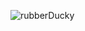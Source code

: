 ![rubberDucky](https://github.com/pointless-code/rubber-ducky/assets/18129171/16a83a51-7251-4953-8aca-b8389f3e9ae1)
